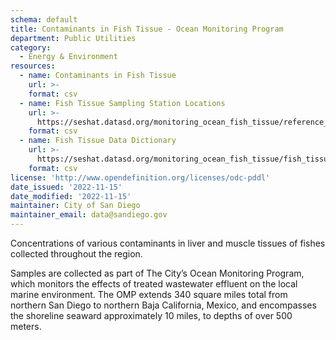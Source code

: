 ```yaml
---
schema: default
title: Contaminants in Fish Tissue - Ocean Monitoring Program
department: Public Utilities
category:
  - Energy & Environment
resources:
  - name: Contaminants in Fish Tissue
    url: >-
    format: csv
  - name: Fish Tissue Sampling Station Locations
    url: >-
      https://seshat.datasd.org/monitoring_ocean_fish_tissue/reference_stations_fish_tissue.csv
    format: csv
  - name: Fish Tissue Data Dictionary
    url: >-
      https://seshat.datasd.org/monitoring_ocean_fish_tissue/fish_tissue_dictionary_datasd.csv
    format: csv
license: 'http://www.opendefinition.org/licenses/odc-pddl'
date_issued: '2022-11-15'
date_modified: '2022-11-15'
maintainer: City of San Diego
maintainer_email: data@sandiego.gov
---
```

Concentrations of various contaminants in liver and muscle tissues of fishes collected throughout the region. 
<!--more-->
Samples are collected as part of The City’s Ocean Monitoring Program, which monitors the effects of treated wastewater effluent on the local marine environment. The OMP extends 340 square miles total from northern San Diego to northern Baja California, Mexico, and encompasses the shoreline seaward approximately 10 miles, to depths of over 500 meters.

